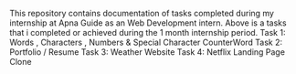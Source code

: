 This repository contains documentation of tasks completed during my internship at Apna Guide as an Web Development intern. Above is a tasks that i completed or achieved during the 1 month internship period.
Task 1: Words , Characters , Numbers & Special Character CounterWord
Task 2: Portfolio / Resume
Task 3: Weather Website
Task 4: Netflix Landing Page Clone
